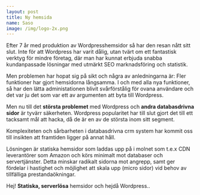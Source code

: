 ```yaml
---
layout: post
title: Ny hemsida
name: Saso
image: /img/logo-2x.png
---
```


Efter 7 år med produktion av Wordpresshemsidor så har den resan nått sitt slut.
Inte för att Wordpress har varit dålig, utan tvärt om ett fantastisk verktyg för mindre företag, där man har  kunnat erbjuda snabba kundanpassade lösningar med utmärkt SEO marknadsföring och statistik.

Men problemen har hopat sig på sikt och några av anledningarna är: Fler funktioner har gjort hemsidorna långsamma. I och med alla nya funktioner, så har den lätta administationen blivit svårförstålig för ovana användare och det var ju det som var ett av argumenten att byta till Wordpress.

Men nu till det **största problemet** med Wordpress och **andra databasdrivna sidor** är tyvärr säkerheten.
Wordpress popularitet har till slut gjort det till ett tacksamt mål att hacka, då de är en av de största inom sitt segment.

Komplexiteten och sårbarheten i databasdrivna crm system har kommit oss till insikten att framtiden ligger på annat håll.

Lösningen är statiska hemsidor som laddas upp på i molnet som t.e.x CDN leverantörer som Amazon och körs minimalt mot databaser och servertjänster. Detta minskar radikalt sidorna mot angrepp, samt ger fördelar i hastighet och möjlighet att skala upp (micro sidor) vid behov av tillfälliga prestandaökningar.

Hej! **Statiska, serverlösa** hemsidor och hejdå Wordpress..
